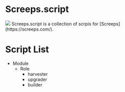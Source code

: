 # Screeps.script
<img src="https://raw.githubusercontent.com/shawnlin0201/Screeps.scripts/master/images/screeps-logo.jpg">
Screeps.script is a collection of scrpis for [Screeps](https://screeps.com/).


# Script List
- Module
  - Role
    - harvester
    - upgrader
    - builder
